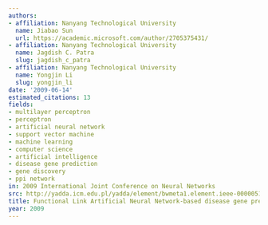 ```yaml
---
authors:
- affiliation: Nanyang Technological University
  name: Jiabao Sun
  url: https://academic.microsoft.com/author/2705375431/
- affiliation: Nanyang Technological University
  name: Jagdish C. Patra
  slug: jagdish_c_patra
- affiliation: Nanyang Technological University
  name: Yongjin Li
  slug: yongjin_li
date: '2009-06-14'
estimated_citations: 13
fields:
- multilayer perceptron
- perceptron
- artificial neural network
- support vector machine
- machine learning
- computer science
- artificial intelligence
- disease gene prediction
- gene discovery
- ppi network
in: 2009 International Joint Conference on Neural Networks
src: http://yadda.icm.edu.pl/yadda/element/bwmeta1.element.ieee-000005178639
title: Functional Link Artificial Neural Network-based disease gene prediction
year: 2009
---
```

